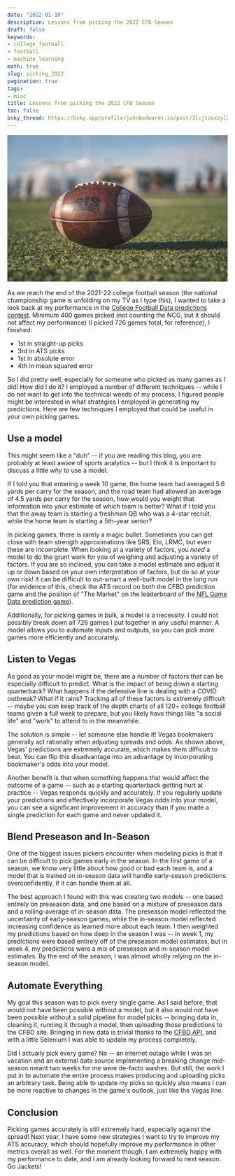 ```yaml
---
date: "2022-01-10"
description: Lessons from picking the 2022 CFB Season
draft: false
keywords:
- college_football
- football
- machine_learning
math: true
slug: picking_2022
pagination: true
tags:
- misc
title: Lessons from picking the 2022 CFB Season
toc: false
bsky_thread: https://bsky.app/profile/johnbedwards.io/post/3lcjtzoxzyl2l
---
```


![social-image](https://github.com/john-b-edwards/johnedwards/raw/f724922b0d89b87c1253a9f6974ff2098281216f/themes/hugo-theme-codex/static/football.jpg)

As we reach the end of the 2021-22 college football season (the national championship game is unfolding on my TV as I type this), I wanted to take a look back at my performance in the [College Football Data predictions contest](https://predictions.collegefootballdata.com/leaderboard). Minimum 400 games picked (not counting the NCG, but it should not affect my performance) (I picked 726 games total, for reference), I finished:

* 1st in straight-up picks
* 3rd in ATS picks
* 1st in absolute error
* 4th in mean squared error

So I did pretty well, especially for someone who picked as many games as I did! How did I do it? I employed a number of different techniques -- while I do not want to get into the technical weeds of my process, I figured people might be interested in what strategies I employed in generating my predictions. Here are few techniques I employed that could be useful in your own picking games.

## Use a model

This might seem like a "duh" -- if you are reading this blog, you are probably at least aware of sports analytics -- but I think it is important to discuss a little _why_ to use a model. 

If I told you that entering a week 10 game, the home team had averaged 5.6 yards per carry for the season, and the road team had allowed an average of 4.5 yards per carry for the season, how would you weight that information into your estimate of which team is better? What if I told you that the away team is starting a freshman QB who was a 4-star recruit, while the home team is starting a 5th-year senior? 

In picking games, there is rarely a magic bullet. Sometimes you can get close with team strength approximations like SRS, Elo, LRMC, but even these are incomplete. When looking at a variety of factors, you *need* a model to do the grunt work for you of weighing and adjusting a variety of factors. If you are so inclined, you can take a model estimate and adjust it up or down based on your own interpretation of factors, but do so at your own risk! It can be difficult to out-smart a well-built model in the long run (for evidence of this, check the ATS record on both the CFBD prediction game and the position of "The Market" on the leaderboard of the [NFL Game Data prediction game](https://nflgamedata.com/predict/leaderboard.php)).

Additionally, for picking games in bulk, a model is a necessity. I could not possibly break down all 726 games I put together in any useful manner. A model allows you to automate inputs and outputs, so you can pick more games more efficiently and accurately.

## Listen to Vegas

As good as your model might be, there are a number of factors that can be especially difficult to predict. What is the impact of being down a starting quarterback? What happens if the defensive line is dealing with a COVID outbreak? What if it rains? Tracking all of these factors is extremely difficult -- maybe you can keep track of the depth charts of all 120+ college football teams given a full week to prepare, but you likely have things like "a social life" and "work" to attend to in the meanwhile.

The solution is simple -- let someone else handle it! Vegas bookmakers generally act rationally when adjusting spreads and odds. As shown above, Vegas' predictions are extremely accurate, which makes them difficult to beat. You can flip this disadvantage into an advantage by incorporating bookmaker's odds into your model.

Another benefit is that when something happens that would affect the outcome of a game -- such as a starting quarterback getting hurt at practice -- Vegas responds quickly and accurately. If you regularly update your predictions and effectively incorporate Vegas odds into your model, you can see a significant improvement in accuracy than if you made a single prediction for each game and never updated it.

## Blend Preseason and In-Season

One of the biggest issues pickers encounter when modeling picks is that it can be difficult to pick games early in the season. In the first game of a season, we know very little about how good or bad each team is, and a model that is trained on in-season data will handle early-season predictions overconfidently, if it can handle them at all.

The best approach I found with this was creating two models -- one based entirely on preseason data, and one based on a mixture of preseason data and a rolling-average of in-season data. The preseason model reflected the uncertainty of early-season games, while the in-season model reflected increasing confidence as learned more about each team. I then weighted my predictions based on how deep in the season I was -- in week 1, my predictions were based entirely off of the preseason model estimates, but in week 4, my predictions were a mix of preseason and in-season model estimates. By the end of the season, I was almost wholly relying on the in-season model.

## Automate Everything

My goal this season was to pick every single game. As I said before, that would not have been possible without a model, but it also would not have been possible without a solid pipeline for model picks -- bringing data in, cleaning it, running it through a model, then uploading those predictions to the CFBD site. Bringing in new data is trivial thanks to the [CFBD API](https://api.collegefootballdata.com/api/docs/?url=/api-docs.json), and with a little Selenium I was able to update my process completely. 

Did I actually pick every game? No -- an internet outage while I was on vacation and an external data source implementing a breaking change mid-season meant two weeks for me were de-facto washes. But still, the work I put in to automate the entire process makes producing and uploading picks an arbitrary task. Being able to update my picks so quickly also means I can be more reactive to changes in the game's outlook, just like the Vegas line.

## Conclusion

Picking games accurately is still extremely hard, especially against the spread! Next year, I have some new strategies I want to try to improve my ATS accuracy, which should hopefully improve my performance in other metrics overall as well. For the moment though, I am extremely happy with my performance to date, and I am already looking forward to next season. Go Jackets!

